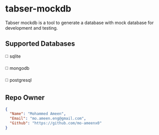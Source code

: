 # tabser-mockdb
Tabser mockdb is a tool to generate a database with mock database for development and testing.

## Supported Databases
◻️ sqlite

◻️ mongodb

◻️ postgresql

## Repo Owner
```JSON
{
  "Name": "Mohammed Ameen",
  "Email": "mo.ameen.eng@gmail.com",
  "Github": "https://github.com/mo-ameenx0"
}
```
